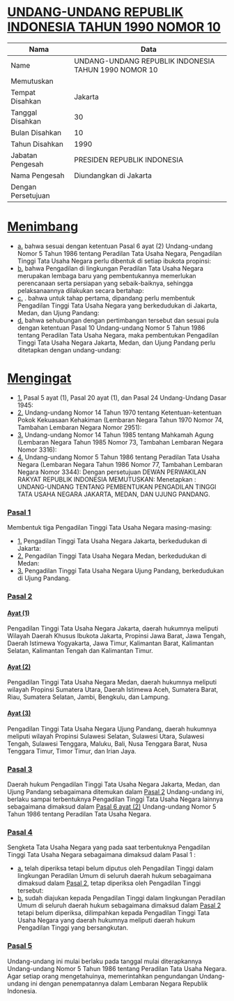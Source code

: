 # [UNDANG-UNDANG REPUBLIK INDONESIA TAHUN 1990 NOMOR 10](http://example.org/legal/document/uu/1990/10)

| Nama | Data |
| ------ | ----- |
|Name|UNDANG-UNDANG REPUBLIK INDONESIA TAHUN 1990 NOMOR 10|
|Memutuskan||
|Tempat Disahkan|Jakarta|
|Tanggal Disahkan|30|
|Bulan Disahkan|10|
|Tahun Disahkan|1990|
|Jabatan Pengesah|PRESIDEN REPUBLIK INDONESIA|
|Nama Pengesah|Diundangkan di Jakarta|
|Dengan Persetujuan||
# [Menimbang](http://example.org/legal/document/uu/1990/10/menimbang)

* [a.](http://example.org/legal/document/uu/1990/10/menimbang/point/a) bahwa sesuai dengan ketentuan Pasal 6 ayat (2) Undang-undang Nomor 5 Tahun 1986 tentang Peradilan Tata Usaha Negara, Pengadilan Tinggi Tata Usaha Negara perlu dibentuk di setiap ibukota propinsi:
* [b.](http://example.org/legal/document/uu/1990/10/menimbang/point/b) bahwa Pengadilan di lingkungan Peradilan Tata Usaha Negara merupakan lembaga baru yang pembentukannya memerlukan perencanaan serta persiapan yang sebaik-baiknya, sehingga pelaksanaannya dilakukan secara bertahap:
* [c.](http://example.org/legal/document/uu/1990/10/menimbang/point/c) . bahwa untuk tahap pertama, dipandang perlu membentuk Pengadilan Tinggi Tata Usaha Negara yang berkedudukan di Jakarta, Medan, dan Ujung Pandang:
* [d.](http://example.org/legal/document/uu/1990/10/menimbang/point/d) bahwa sehubungan dengan pertimbangan tersebut dan sesuai pula dengan ketentuan Pasal 10 Undang-undang Nomor 5 Tahun 1986 tentang Peradilan Tata Usaha Negara, maka pembentukan Pengadilan Tinggi Tata Usaha Negara Jakarta, Medan, dan Ujung Pandang perlu ditetapkan dengan undang-undang:
# [Mengingat](http://example.org/legal/document/uu/1990/10/mengingat)

* [1.](http://example.org/legal/document/uu/1990/10/mengingat/point/0001) Pasal 5 ayat (1), Pasal 20 ayat (1), dan Pasal 24 Undang-Undang Dasar 1945:
* [2.](http://example.org/legal/document/uu/1990/10/mengingat/point/0002) Undang-undang Nomor 14 Tahun 1970 tentang Ketentuan-ketentuan Pokok Kekuasaan Kehakiman (Lembaran Negara Tahun 1970 Nomor 74, Tambahan Lembaran Negara Nomor 2951):
* [3.](http://example.org/legal/document/uu/1990/10/mengingat/point/0003) Undang-undang Nomor 14 Tahun 1985 tentang Mahkamah Agung (Lembaran Negara Tahun 1985 Nomor 73, Tambahan Lembaran Negara Nomor 3316):
* [4.](http://example.org/legal/document/uu/1990/10/mengingat/point/0004) Undang-undang Nomor 5 Tahun 1986 tentang Peradilan Tata Usaha Negara (Lembaran Negara Tahun 1986 Nomor 77, Tambahan Lembaran Negara Nomor 3344): Dengan persetujuan DEWAN PERWAKILAN RAKYAT REPUBLIK INDONESIA MEMUTUSKAN: Menetapkan : UNDANG-UNDANG TENTANG PEMBENTUKAN PENGADILAN TINGGI TATA USAHA NEGARA JAKARTA, MEDAN, DAN UJUNG PANDANG.

### [Pasal 1](http://example.org/legal/document/uu/1990/10/pasal/0001)
Membentuk tiga Pengadilan Tinggi Tata Usaha Negara masing-masing:
* [1.](http://example.org/legal/document/uu/1990/10/pasal/0001/version/19901030/point/0001) Pengadilan Tinggi Tata Usaha Negara Jakarta, berkedudukan di Jakarta:
* [2.](http://example.org/legal/document/uu/1990/10/pasal/0001/version/19901030/point/0002) Pengadilan Tinggi Tata Usaha Negara Medan, berkedudukan di Medan:
* [3.](http://example.org/legal/document/uu/1990/10/pasal/0001/version/19901030/point/0003) Pengadilan Tinggi Tata Usaha Negara Ujung Pandang, berkedudukan di Ujung Pandang.


### [Pasal 2](http://example.org/legal/document/uu/1990/10/pasal/0002)

#### [Ayat (1)](http://example.org/legal/document/uu/1990/10/pasal/0002/version/19901030/ayat/0001)
Pengadilan Tinggi Tata Usaha Negara Jakarta, daerah hukumnya meliputi Wilayah Daerah Khusus Ibukota Jakarta, Propinsi Jawa Barat, Jawa Tengah, Daerah Istimewa Yogyakarta, Jawa Timur, Kalimantan Barat, Kalimantan Selatan, Kalimantan Tengah dan Kalimantan Timur.

#### [Ayat (2)](http://example.org/legal/document/uu/1990/10/pasal/0002/version/19901030/ayat/0002)
Pengadilan Tinggi Tata Usaha Negara Medan, daerah hukumnya meliputi wilayah Propinsi Sumatera Utara, Daerah Istimewa Aceh, Sumatera Barat, Riau, Sumatera Selatan, Jambi, Bengkulu, dan Lampung.

#### [Ayat (3)](http://example.org/legal/document/uu/1990/10/pasal/0002/version/19901030/ayat/0003)
Pengadilan Tinggi Tata Usaha Negara Ujung Pandang, daerah hukumnya meliputi wilayah Propinsi Sulawesi Selatan, Sulawesi Utara, Sulawesi Tengah, Sulawesi Tenggara, Maluku, Bali, Nusa Tenggara Barat, Nusa Tenggara Timur, Timor Timur, dan Irian Jaya.


### [Pasal 3](http://example.org/legal/document/uu/1990/10/pasal/0003)
Daerah hukum Pengadilan Tinggi Tata Usaha Negara Jakarta, Medan, dan Ujung Pandang sebagaimana ditemukan dalam [Pasal 2](http://example.org/legal/document/uu/1990/10/pasal/0002) Undang-undang ini, berlaku sampai terbentuknya Pengadilan Tinggi Tata Usaha Negara lainnya sebagaimana dimaksud dalam [Pasal 6 ayat (2)](http://example.org/legal/document/uu/1990/10/pasal/0003/version/19901030/ayat/0002) Undang-undang Nomor 5 Tahun 1986 tentang Peradilan Tata Usaha Negara.


### [Pasal 4](http://example.org/legal/document/uu/1990/10/pasal/0004)
Sengketa Tata Usaha Negara yang pada saat terbentuknya Pengadilan Tinggi Tata Usaha Negara sebagaimana dimaksud dalam Pasal 1 :
* [a.](http://example.org/legal/document/uu/1990/10/pasal/0004/version/19901030/point/a) telah diperiksa tetapi belum diputus oleh Pengadilan Tinggi dalam lingkungan Peradilan Umum di seluruh daerah hukum sebagaimana dimaksud dalam [Pasal 2](http://example.org/legal/document/uu/1990/10/pasal/0002), tetap diperiksa oleh Pengadilan Tinggi tersebut:
* [b.](http://example.org/legal/document/uu/1990/10/pasal/0004/version/19901030/point/b) sudah diajukan kepada Pengadilan Tinggi dalam lingkungan Peradilan Umum di seluruh daerah hukum sebagaimana dimaksud dalam [Pasal 2](http://example.org/legal/document/uu/1990/10/pasal/0002) tetapi belum diperiksa, dilimpahkan kepada Pengadilan Tinggi Tata Usaha Negara yang daerah hukumnya meliputi daerah hukum Pengadilan Tinggi yang bersangkutan.


### [Pasal 5](http://example.org/legal/document/uu/1990/10/pasal/0005)
Undang-undang ini mulai berlaku pada tanggal mulai diterapkannya Undang-undang Nomor 5 Tahun 1986 tentang Peradilan Tata Usaha Negara. Agar setiap orang mengetahuinya, memerintahkan pengundangan Undang-undang ini dengan penempatannya dalam Lembaran Negara Republik Indonesia.

